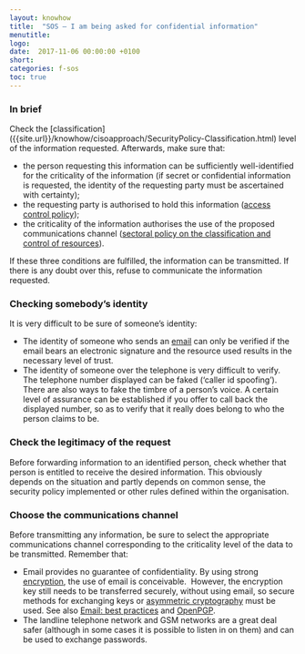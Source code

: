 ```yaml
---
layout: knowhow
title:  "SOS – I am being asked for confidential information"
menutitle:
logo:
date:  2017-11-06 00:00:00 +0100
short:
categories: f-sos
toc: true
---
```


<h3 class="titre-page">In brief</h3>
Check the [classification]({{site.url}}/knowhow/cisoapproach/SecurityPolicy-Classification.html) level of the information requested. Afterwards, make sure that:

* the person requesting this information can be sufficiently well-identified for the criticality of the information (if secret or confidential information is requested, the identity of the requesting party must be ascertained with certainty);
* the requesting party is authorised to hold this information ([access control policy]({{site.url}}/knowhow/cisoapproach/SecurityPolicy-AccessControl.html#access-control-policy));
* the criticality of the information authorises the use of the proposed communications channel ([sectoral policy on the classification and control of resources]({{site.url}}/knowhow/cisoapproach/SecurityPolicy-ClassificationAndControlOfResources.html)).

If these three conditions are fulfilled, the information can be transmitted. If there is any doubt over this, refuse to communicate the information requested.

<h3 class="titre-page">Checking somebody’s identity</h3>
It is very difficult to be sure of someone’s identity:

* The identity of someone who sends an [email]({{site.url}}/knowhow/cisoapproach/SecurityPolicy-OperationalAndCommunicationAspects.html#email) can only be verified if the email bears an electronic signature and the resource used results in the necessary level of trust.
* The identity of someone over the telephone is very difficult to verify. The telephone number displayed can be faked (‘caller id spoofing’). There are also ways to fake the timbre of a person’s voice. A certain level of assurance can be established if you offer to call back the displayed number, so as to verify that it really does belong to who the person claims to be.

<h3 class="titre-page">Check the legitimacy of the request</h3>
Before forwarding information to an identified person, check whether that person is entitled to receive the desired information. This obviously depends on the situation and partly depends on common sense, the security policy implemented or other rules defined within the organisation.

<h3 class="titre-page">Choose the communications channel</h3>
Before transmitting any information, be sure to select the appropriate communications channel corresponding to the criticality level of the data to be transmitted. Remember that:

* Email provides no guarantee of confidentiality. By using strong [encryption]({{site.url}}/knowhow/cisoapproach/SecurityPolicy-SystemDevelopmentAndMaintenance.html#encryption), the use of email is conceivable.  However, the encryption key still needs to be transferred securely, without using email, so secure methods for exchanging keys or [asymmetric cryptography]({{site.url}}/knowhow/glossary/Cryptography.html) must be used. See also [Email: best practices]({{site.url}}/publications/bestpractices/EMail-BestPractices.html) and [OpenPGP](https://www.openpgp.org).
* The landline telephone network and GSM networks are a great deal safer (although in some cases it is possible to listen in on them) and can be used to exchange passwords.
